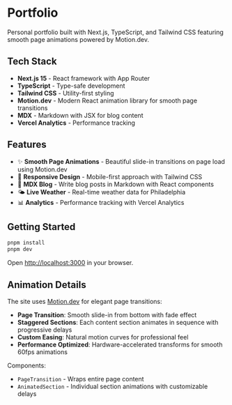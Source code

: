 # Portfolio

Personal portfolio built with Next.js, TypeScript, and Tailwind CSS featuring smooth page animations powered by Motion.dev.

## Tech Stack

- **Next.js 15** - React framework with App Router
- **TypeScript** - Type-safe development
- **Tailwind CSS** - Utility-first styling
- **Motion.dev** - Modern React animation library for smooth page transitions
- **MDX** - Markdown with JSX for blog content
- **Vercel Analytics** - Performance tracking

## Features

- ✨ **Smooth Page Animations** - Beautiful slide-in transitions on page load using Motion.dev
- 📱 **Responsive Design** - Mobile-first approach with Tailwind CSS
- 📝 **MDX Blog** - Write blog posts in Markdown with React components
- 🌤️ **Live Weather** - Real-time weather data for Philadelphia
- 📊 **Analytics** - Performance tracking with Vercel Analytics

## Getting Started

```bash
pnpm install
pnpm dev
```

Open [http://localhost:3000](http://localhost:3000) in your browser.

## Animation Details

The site uses [Motion.dev](https://motion.dev/docs/react-animation) for elegant page transitions:

- **Page Transition**: Smooth slide-in from bottom with fade effect
- **Staggered Sections**: Each content section animates in sequence with progressive delays
- **Custom Easing**: Natural motion curves for professional feel
- **Performance Optimized**: Hardware-accelerated transforms for smooth 60fps animations

Components:
- `PageTransition` - Wraps entire page content
- `AnimatedSection` - Individual section animations with customizable delays 